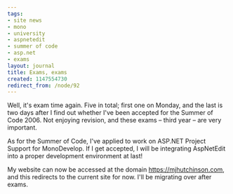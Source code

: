 ```yaml
---
tags:
- site news
- mono
- university
- aspnetedit
- summer of code
- asp.net
- exams
layout: journal
title: Exams, exams
created: 1147554730
redirect_from: /node/92
---
```

Well, it's exam time again. Five in total; first one on Monday, and the last is two days after I find out whether I've been accepted for the Summer of Code 2006. Not enjoying revision, and these exams &ndash; third year &ndash; are very important.

As for the Summer of Code, I've applied to work on ASP.NET Project Support for MonoDevelop. If I get accepted, I will be integrating AspNetEdit into a proper development environment at last!

My website can now be accessed at the domain <a href="https://mjhutchinson.com">https://mjhutchinson.com</a>, and this redirects to the current site for now. I'll be migrating over after exams. 

